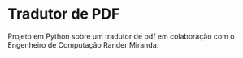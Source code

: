 # Tradutor de PDF
Projeto em Python sobre um tradutor de pdf em colaboração com o Engenheiro de Computação Rander Miranda.
